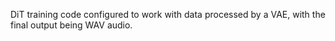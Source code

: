 DiT training code configured to work with data processed by a VAE, with the final output being WAV audio.